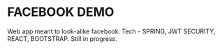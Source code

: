 # FACEBOOK DEMO
Web app meant to look-alike facebook. Tech - SPRING, JWT SECURITY, REACT, BOOTSTRAP. Still in progress.
